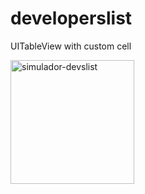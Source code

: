 # developerslist
UITableView with custom cell


<img width="198" alt="simulador-devslist" src="https://user-images.githubusercontent.com/55468847/94460070-1bf75d00-01b0-11eb-98b8-cc4af4a0ff6e.png">
